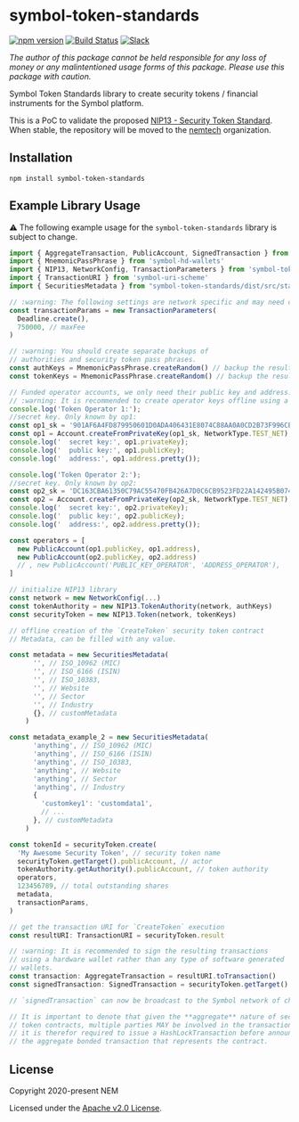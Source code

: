 # symbol-token-standards

[![npm version](https://badge.fury.io/js/symbol-token-standards.svg)](https://badge.fury.io/js/symbol-token-standards)
[![Build Status](https://travis-ci.com/nemgrouplimited/symbol-token-standards.svg?branch=main)](https://travis-ci.com/nemgrouplimited/symbol-token-standards)
[![Slack](https://img.shields.io/badge/chat-on%20slack-green.svg)](https://symbol.slack.com/messages/CB0UU89GS//)

*The author of this package cannot be held responsible for any loss of money or any malintentioned usage forms of this package. Please use this package with caution.*

Symbol Token Standards library to create security tokens / financial instruments for the Symbol platform.

This is a PoC to validate the proposed [NIP13 - Security Token Standard](https://github.com/nemtech/NIP/blob/main/NIPs/nip-0013.md). When stable, the repository will be moved to the [nemtech](https://github.com/nemtech) organization.

## Installation

`npm install symbol-token-standards`

## Example Library Usage

:warning: The following example usage for the `symbol-token-standards` library is subject to change.

```javascript
import { AggregateTransaction, PublicAccount, SignedTransaction } from 'symbol-sdk'
import { MnemonicPassPhrase } from 'symbol-hd-wallets'
import { NIP13, NetworkConfig, TransactionParameters } from 'symbol-token-standards'
import { TransactionURI } from 'symbol-uri-scheme'
import { SecuritiesMetadata } from "symbol-token-standards/dist/src/standards/NIP13/models/SecuritiesMetadata.js"

// :warning: The following settings are network specific and may need changes
const transactionParams = new TransactionParameters(
  Deadline.create(),
  750000, // maxFee
)

// :warning: You should create separate backups of
// authorities and security token pass phrases.
const authKeys = MnemonicPassPhrase.createRandom() // backup the resulting 24-words safely!
const tokenKeys = MnemonicPassPhrase.createRandom() // backup the resulting 24-words safely!

// Funded operator accounts, we only need their public key and address.
// :warning: It is recommended to create operator keys offline using a separate device.
console.log('Token Operator 1:');
//secret key. Only known by op1:
const op1_sk = '901AF6A4FD879950601D0ADA406431E8074C88AA0A0CD2B73F996CE03557056C';
const op1 = Account.createFromPrivateKey(op1_sk, NetworkType.TEST_NET);
console.log('  secret key:', op1.privateKey);
console.log('  public key:', op1.publicKey);
console.log('  address:', op1.address.pretty());

console.log('Token Operator 2:');
//secret key. Only known by op2:
const op2_sk = 'DC163CBA61350C79AC55470FB426A7D0C6CB9523FD22A142495B0744FA825C0E';
const op2 = Account.createFromPrivateKey(op2_sk, NetworkType.TEST_NET);
console.log('  secret key:', op2.privateKey);
console.log('  public key:', op2.publicKey);
console.log('  address:', op2.address.pretty());

const operators = [
  new PublicAccount(op1.publicKey, op1.address),
  new PublicAccount(op2.publicKey, op2.address)
  // , new PublicAccount('PUBLIC_KEY_OPERATOR', 'ADDRESS_OPERATOR'),
]

// initialize NIP13 library
const network = new NetworkConfig(...)
const tokenAuthority = new NIP13.TokenAuthority(network, authKeys)
const securityToken = new NIP13.Token(network, tokenKeys)

// offline creation of the `CreateToken` security token contract
// Metadata, can be filled with any value.

const metadata = new SecuritiesMetadata(
      '', // ISO_10962 (MIC)
      '', // ISO_6166 (ISIN)
      '', // ISO_10383,
      '', // Website
      '', // Sector
      '', // Industry
      {}, // customMetadata
    )

const metadata_example_2 = new SecuritiesMetadata(
      'anything', // ISO_10962 (MIC)
      'anything', // ISO_6166 (ISIN)
      'anything', // ISO_10383,
      'anything', // Website
      'anything', // Sector
      'anything', // Industry
      {
        'customkey1': 'customdata1',
        // ...
      }, // customMetadata
    )

const tokenId = securityToken.create(
  'My Awesome Security Token', // security token name
  securityToken.getTarget().publicAccount, // actor
  tokenAuthority.getAuthority().publicAccount, // token authority
  operators,
  123456789, // total outstanding shares
  metadata,
  transactionParams,
)

// get the transaction URI for `CreateToken` execution
const resultURI: TransactionURI = securityToken.result

// :warning: It is recommended to sign the resulting transactions
// using a hardware wallet rather than any type of software generated
// wallets.
const transaction: AggregateTransaction = resultURI.toTransaction()
const signedTransaction: SignedTransaction = securityToken.getTarget().sign(transaction, 'networkGenerationHash')

// `signedTransaction` can now be broadcast to the Symbol network of choice.

// It is important to denote that given the **aggregate** nature of security
// token contracts, multiple parties MAY be involved in the transaction and
// it is therefor required to issue a HashLockTransaction before announcing
// the aggregate bonded transaction that represents the contract.
```

## License

Copyright 2020-present NEM

Licensed under the [Apache v2.0 License](LICENSE).
